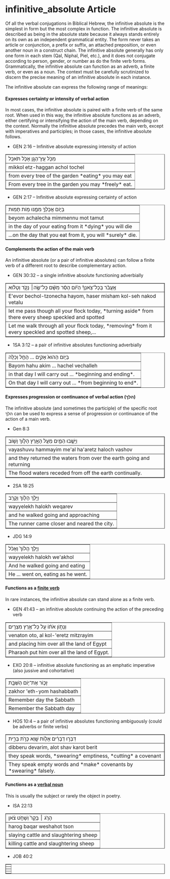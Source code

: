 # infinitive_absolute Article
Of all the verbal conjugations in Biblical Hebrew, the infinitive absolute is the simplest in form but the most complex in function.  The infinitive absolute is described as being in the absolute state because it always stands entirely on its own as an independent grammatical entity.  The form never takes an article or conjunction, a prefix or suffix, an attached preposition, or even another noun in a construct chain.  The infinitive absolute generally has only one form in each stem (Qal, Niphal, Piel, etc.), and it does not conjugate according to person, gender, or number as do the finite verb forms.  Grammatically, the infinitive absolute can function as an adverb, a finite verb, or even as a noun.  The context must be carefully scrutinized to discern the precise meaning of an infinitive absolute in each instance.

The infinitive absolute can express the following range of meanings:

#### Expresses certainty or intensity of verbal action
In most cases, the infinitive absolute is paired with a finite verb of the same root.  When used in this way, the infinitive absolute functions as an adverb, either certifying or intensifying the action of the main verb, depending on the context.  Normally the infinitive absolute precedes the main verb, except with imperatives and participles; in those cases, the infinitive absolute follows.

* GEN 2:16 – Infinitive absolute expressing intensity of action
<table border="1" class="docutils">
<colgroup>
<col width="100%" />
</colgroup>
<tbody valign="top">
<tr class="row-odd"><td>מִכֹּ֥ל עֵֽץ־הַגָּ֖ן אָכֹ֥ל תֹּאכֵֽל</td>
</tr>
<tr class="row-even"><td>mikkol etz-haggan achol tochel</td>
</tr>
<tr class="row-odd"><td>from every tree of the garden *eating* you may eat</td>
</tr>
<tr class="row-even"><td>From every tree in the garden you may *freely* eat.</td>
</tr>
</tbody>
</table>

* GEN 2:17 – Infinitive absolute expressing certainty of action
<table border="1" class="docutils">
<colgroup>
<col width="100%" />
</colgroup>
<tbody valign="top">
<tr class="row-odd"><td>בְּי֛וֹם אֲכָלְךָ֥ מִמֶּ֖נּוּ מ֥וֹת תָּמֽוּת</td>
</tr>
<tr class="row-even"><td>beyom achalecha mimmennu mot tamut</td>
</tr>
<tr class="row-odd"><td>in the day of your eating from it *dying* you will die</td>
</tr>
<tr class="row-even"><td>...on the day that you eat from it, you will *surely* die.</td>
</tr>
</tbody>
</table>

#### Complements the action of the main verb
An infinitive absolute (or a pair of infinitive absolutes) can follow a finite verb of a different root to describe complementary action.  

* GEN 30:32 – a single infinitive absolute functioning adverbially
<table border="1" class="docutils">
<colgroup>
<col width="100%" />
</colgroup>
<tbody valign="top">
<tr class="row-odd"><td>אֶֽעֱבֹ֨ר בְּכָל־צֹֽאנְךָ֜ הַיּ֗וֹם הָסֵ֨ר מִשָּׁ֜ם כָּל־שֶׂ֣ה׀ נָקֹ֣ד וְטָל֗וּא</td>
</tr>
<tr class="row-even"><td>E'evor bechol-tzonecha hayom, haser misham kol-seh nakod vetalu</td>
</tr>
<tr class="row-odd"><td>let me pass though all your flock today, *turning aside* from there every sheep speckled and spotted</td>
</tr>
<tr class="row-even"><td>Let me walk through all your flock today, *removing* from it every speckled and spotted sheep,...</td>
</tr>
</tbody>
</table>

* 1SA 3:12 – a pair of infinitive absolutes functioning adverbially
<table border="1" class="docutils">
<colgroup>
<col width="100%" />
</colgroup>
<tbody valign="top">
<tr class="row-odd"><td>בַּיּ֤וֹם הַהוּא֙ אָקִ֣ים ... הָחֵ֖ל וְכַלֵּֽה</td>
</tr>
<tr class="row-even"><td>Bayom hahu akim ... hachel vechalleh</td>
</tr>
<tr class="row-odd"><td>in that day I will carry out ... *beginning and ending*.</td>
</tr>
<tr class="row-even"><td>On that day I will carry out ... *from beginning to end*.</td>
</tr>
</tbody>
</table>

#### Expresses progression or continuance of verbal action (הלךְ)
The infinitive absolute (and sometimes the participle) of the specific root הלךְ can be used to express a sense of progression or continuance of the action of a main verb.  

* Gen 8:3
<table border="1" class="docutils">
<colgroup>
<col width="100%" />
</colgroup>
<tbody valign="top">
<tr class="row-odd"><td>וַיָּשֻׁ֧בוּ הַמַּ֛יִם מֵעַ֥ל הָאָ֖רֶץ הָל֣וֹךְ וָשׁ֑וֹב</td>
</tr>
<tr class="row-even"><td>vayashuvu hammayim me'al ha'aretz haloch vashov</td>
</tr>
<tr class="row-odd"><td>and they returned the waters from over the earth going and returning</td>
</tr>
<tr class="row-even"><td>The flood waters receded from off the earth continually.</td>
</tr>
</tbody>
</table>

* 2SA 18:25
<table border="1" class="docutils">
<colgroup>
<col width="100%" />
</colgroup>
<tbody valign="top">
<tr class="row-odd"><td>וַיֵּ֥לֶךְ הָל֖וֹךְ וְקָרֵֽב</td>
</tr>
<tr class="row-even"><td>wayyelekh halokh weqarev</td>
</tr>
<tr class="row-odd"><td>and he walked going and approaching</td>
</tr>
<tr class="row-even"><td>The runner came closer and neared the city.</td>
</tr>
</tbody>
</table>

* JDG 14:9 
<table border="1" class="docutils">
<colgroup>
<col width="100%" />
</colgroup>
<tbody valign="top">
<tr class="row-odd"><td>וַיֵּ֤לֶךְ הָלוֹךְ֙ וְאָכֹ֔ל</td>
</tr>
<tr class="row-even"><td>wayyelekh halokh we'akhol</td>
</tr>
<tr class="row-odd"><td>And he walked going and eating</td>
</tr>
<tr class="row-even"><td>He ... went on, eating as he went.</td>
</tr>
</tbody>
</table>

#### Functions as a [finite verb](https://git.door43.org/Door43/en-uhg/src/master/content/verb/02.md#finite-verbs)
In rare instances, the infinitive absolute can stand alone as a finite verb.

* GEN 41:43 – an infinitive absolute continuing the action of the preceding verb
<table border="1" class="docutils">
<colgroup>
<col width="100%" />
</colgroup>
<tbody valign="top">
<tr class="row-odd"><td>וְנָת֣וֹן אֹת֔וֹ עַ֖ל כָּל־אֶ֥רֶץ מִצְרָֽיִם׃</td>
</tr>
<tr class="row-even"><td>venaton oto, al kol-'eretz mitzrayim</td>
</tr>
<tr class="row-odd"><td>and placing him over all the land of Egypt</td>
</tr>
<tr class="row-even"><td>Pharaoh put him over all the land of Egypt.</td>
</tr>
</tbody>
</table>

* EXO 20:8 – infinitive absolute functioning as an emphatic imperative (also jussive and cohortative)
<table border="1" class="docutils">
<colgroup>
<col width="100%" />
</colgroup>
<tbody valign="top">
<tr class="row-odd"><td>זָכ֛וֹר אֶת־י֥וֹם הַשַּׁבָּ֖ת</td>
</tr>
<tr class="row-even"><td>zakhor 'eth-yom hashabbath</td>
</tr>
<tr class="row-odd"><td>Remember day the Sabbath</td>
</tr>
<tr class="row-even"><td>Remember the Sabbath day</td>
</tr>
</tbody>
</table>

* HOS 10:4 – a pair of infinitive absolutes functioning ambiguously (could be adverbs or finite verbs)
<table border="1" class="docutils">
<colgroup>
<col width="100%" />
</colgroup>
<tbody valign="top">
<tr class="row-odd"><td>דִּבְּר֣וּ דְבָרִ֔ים אָל֥וֹת שָׁ֖וְא כָּרֹ֣ת בְּרִ֑ית</td>
</tr>
<tr class="row-even"><td>dibberu devarim, alot shav karot berit</td>
</tr>
<tr class="row-odd"><td>they speak words, *swearing* emptiness, *cutting* a covenant</td>
</tr>
<tr class="row-even"><td>They speak empty words and *make* covenants by *swearing* falsely.</td>
</tr>
</tbody>
</table>

#### Functions as a [verbal noun](https://git.door43.org/Door43/en-uhg/src/master/content/verb/02.md#verbal-nouns)
This is usually the subject or rarely the object in poetry.
* ISA 22:13
<table border="1" class="docutils">
<colgroup>
<col width="100%" />
</colgroup>
<tbody valign="top">
<tr class="row-odd"><td>הָרֹ֤ג ׀ בָּקָר֙ וְשָׁחֹ֣ט צֹ֔אן</td>
</tr>
<tr class="row-even"><td>harog baqar weshahot tson</td>
</tr>
<tr class="row-odd"><td>slaying cattle and slaughtering sheep</td>
</tr>
<tr class="row-even"><td>killing cattle and slaughtering sheep</td>
</tr>
</tbody>
</table>

* JOB 40:2
<table border="1" class="docutils">
<colgroup>
<col width="100%" />
</colgroup>
<tbody valign="top">
<tr class="row-odd"><td></td>
</tr>
<tr class="row-even"><td></td>
</tr>
<tr class="row-odd"><td></td>
</tr>
<tr class="row-even"><td></td>
</tr>
</tbody>
</table>